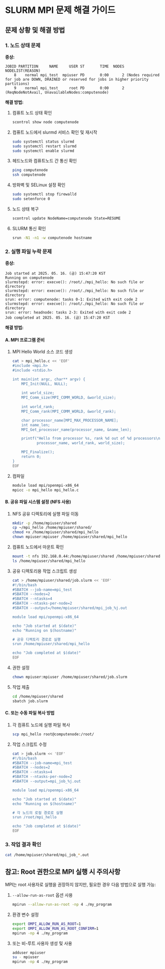 # SLURM MPI 문제 해결 가이드

## 문제 상황 및 해결 방법

### 1. 노드 상태 문제

**증상:**
```
JOBID PARTITION     NAME     USER ST       TIME  NODES NODELIST(REASON)
    8    normal mpi_test  mpiuser PD       0:00      2 (Nodes required for job are DOWN, DRAINED or reserved for jobs in higher priority partitions)
    9    normal mpi_test     root PD       0:00      2 (ReqNodeNotAvail, UnavailableNodes:computenode)
```

**해결 방법:**
1. 컴퓨트 노드 상태 확인
   ```bash
   scontrol show node computenode
   ```

2. 컴퓨트 노드에서 slurmd 서비스 확인 및 재시작
   ```bash
   sudo systemctl status slurmd
   sudo systemctl restart slurmd
   sudo systemctl enable slurmd
   ```

3. 헤드노드와 컴퓨트노드 간 통신 확인
   ```bash
   ping computenode
   ssh computenode
   ```

4. 방화벽 및 SELinux 설정 확인
   ```bash
   sudo systemctl stop firewalld
   sudo setenforce 0
   ```

5. 노드 상태 복구
   ```bash
   scontrol update NodeName=computenode State=RESUME
   ```

6. SLURM 통신 확인
   ```bash
   srun -N1 -n1 -w computenode hostname
   ```

### 2. 실행 파일 누락 문제

**증상:**
```
Job started at 2025. 05. 16. (금) 15:47:20 KST
Running on computenode
slurmstepd: error: execve(): /root/./mpi_hello: No such file or directory
slurmstepd: error: execve(): /root/./mpi_hello: No such file or directory
srun: error: computenode: tasks 0-1: Exited with exit code 2
slurmstepd: error: execve(): /root/./mpi_hello: No such file or directory
srun: error: headnode: tasks 2-3: Exited with exit code 2
Job completed at 2025. 05. 16. (금) 15:47:20 KST
```

**해결 방법:**

#### A. MPI 프로그램 준비

1. MPI Hello World 소스 코드 생성
   ```bash
   cat > mpi_hello.c << 'EOF'
   #include <mpi.h>
   #include <stdio.h>

   int main(int argc, char** argv) {
       MPI_Init(NULL, NULL);
       
       int world_size;
       MPI_Comm_size(MPI_COMM_WORLD, &world_size);
       
       int world_rank;
       MPI_Comm_rank(MPI_COMM_WORLD, &world_rank);

       char processor_name[MPI_MAX_PROCESSOR_NAME];
       int name_len;
       MPI_Get_processor_name(processor_name, &name_len);

       printf("Hello from processor %s, rank %d out of %d processors\n",
              processor_name, world_rank, world_size);

       MPI_Finalize();
       return 0;
   }
   EOF
   ```

2. 컴파일
   ```bash
   module load mpi/openmpi-x86_64
   mpicc -o mpi_hello mpi_hello.c
   ```

#### B. 공유 파일 시스템 설정 (NFS 사용)

1. NFS 공유 디렉토리에 실행 파일 이동
   ```bash
   mkdir -p /home/mpiuser/shared
   cp ~/mpi_hello /home/mpiuser/shared/
   chmod +x /home/mpiuser/shared/mpi_hello
   chown mpiuser:mpiuser /home/mpiuser/shared/mpi_hello
   ```

2. 컴퓨트 노드에서 마운트 확인
   ```bash
   mount -t nfs 192.168.0.44:/home/mpiuser/shared /home/mpiuser/shared
   ls /home/mpiuser/shared/mpi_hello
   ```

3. 공유 디렉토리용 작업 스크립트 생성
   ```bash
   cat > /home/mpiuser/shared/job.slurm << 'EOF'
   #!/bin/bash
   #SBATCH --job-name=mpi_test
   #SBATCH --nodes=2
   #SBATCH --ntasks=4
   #SBATCH --ntasks-per-node=2
   #SBATCH --output=/home/mpiuser/shared/mpi_job_%j.out

   module load mpi/openmpi-x86_64

   echo "Job started at $(date)"
   echo "Running on $(hostname)"

   # 공유 디렉토리 경로로 실행
   srun /home/mpiuser/shared/mpi_hello

   echo "Job completed at $(date)"
   EOF
   ```

4. 권한 설정
   ```bash
   chown mpiuser:mpiuser /home/mpiuser/shared/job.slurm
   ```

5. 작업 제출
   ```bash
   cd /home/mpiuser/shared
   sbatch job.slurm
   ```

#### C. 또는 수동 파일 복사 방법

1. 각 컴퓨트 노드에 실행 파일 복사
   ```bash
   scp mpi_hello root@computenode:/root/
   ```

2. 작업 스크립트 수정
   ```bash
   cat > job.slurm << 'EOF'
   #!/bin/bash
   #SBATCH --job-name=mpi_test
   #SBATCH --nodes=2
   #SBATCH --ntasks=4
   #SBATCH --ntasks-per-node=2
   #SBATCH --output=mpi_job_%j.out

   module load mpi/openmpi-x86_64

   echo "Job started at $(date)"
   echo "Running on $(hostname)"

   # 각 노드의 로컬 경로로 실행
   srun /root/mpi_hello

   echo "Job completed at $(date)"
   EOF
   ```

### 3. 작업 결과 확인

```bash
cat /home/mpiuser/shared/mpi_job_*.out
```

## 참고: Root 권한으로 MPI 실행 시 주의사항

MPI는 root 사용자로 실행을 권장하지 않지만, 필요한 경우 다음 방법으로 실행 가능:

1. `--allow-run-as-root` 옵션 사용
   ```bash
   mpirun --allow-run-as-root -np 4 ./my_program
   ```

2. 환경 변수 설정
   ```bash
   export OMPI_ALLOW_RUN_AS_ROOT=1
   export OMPI_ALLOW_RUN_AS_ROOT_CONFIRM=1
   mpirun -np 4 ./my_program
   ```

3. 또는 비-루트 사용자 생성 및 사용
   ```bash
   adduser mpiuser
   su - mpiuser
   mpirun -np 4 ./my_program
   ```
